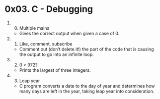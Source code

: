 # 0x03. C - Debugging

1. 0. Multiple mains
   - Gives the correct output when given a case of 0.

2. 1. Like, comment, subscribe
   - Comment out (don’t delete it!) the part of the code that is causing the output to go into an infinite loop.

3. 2. 0 > 972?
   - Prints the largest of three integers.

4. 3. Leap year
   - C program converts a date to the day of year and determines how many days are left in the year, taking leap year into consideration.

